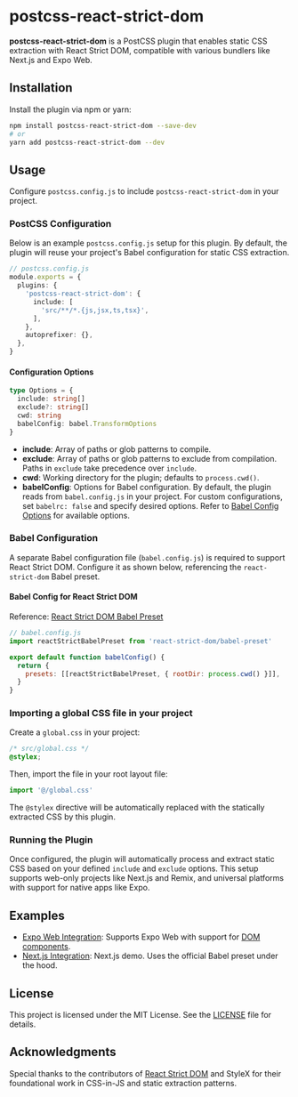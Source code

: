 # postcss-react-strict-dom

**postcss-react-strict-dom** is a PostCSS plugin that enables static CSS
extraction with React Strict DOM, compatible with various bundlers like Next.js
and Expo Web.

## Installation

Install the plugin via npm or yarn:

```bash
npm install postcss-react-strict-dom --save-dev
# or
yarn add postcss-react-strict-dom --dev
```

## Usage

Configure `postcss.config.js` to include `postcss-react-strict-dom` in your project.

### PostCSS Configuration

Below is an example `postcss.config.js` setup for this plugin. By default, the plugin will reuse your project's Babel configuration for static CSS extraction.

```typescript
// postcss.config.js
module.exports = {
  plugins: {
    'postcss-react-strict-dom': {
      include: [
        'src/**/*.{js,jsx,ts,tsx}',
      ],
    },
    autoprefixer: {},
  },
}
```

#### Configuration Options

```typescript
type Options = {
  include: string[]
  exclude?: string[]
  cwd: string
  babelConfig: babel.TransformOptions
}
```

- **include**: Array of paths or glob patterns to compile.
- **exclude**: Array of paths or glob patterns to exclude from compilation. Paths in `exclude` take precedence over `include`.
- **cwd**: Working directory for the plugin; defaults to `process.cwd()`.
- **babelConfig**: Options for Babel configuration. By default, the plugin reads from `babel.config.js` in your project. For custom configurations, set `babelrc: false` and specify desired options. Refer to [Babel Config Options](https://babeljs.io/docs/options) for available options.

### Babel Configuration

A separate Babel configuration file (`babel.config.js`) is required to support React Strict DOM. Configure it as shown below, referencing the `react-strict-dom` Babel preset.

#### Babel Config for React Strict DOM

Reference: [React Strict DOM Babel Preset](https://facebook.github.io/react-strict-dom/api/babel-preset/)

```javascript
// babel.config.js
import reactStrictBabelPreset from 'react-strict-dom/babel-preset'

export default function babelConfig() {
  return {
    presets: [[reactStrictBabelPreset, { rootDir: process.cwd() }]],
  }
}
```

### Importing a global CSS file in your project

Create a `global.css` in your project:

```css
/* src/global.css */
@stylex;
```

Then, import the file in your root layout file:

```typescript
import '@/global.css'
```

The `@stylex` directive will be automatically replaced with the statically extracted CSS by this plugin.

### Running the Plugin

Once configured, the plugin will automatically process and extract static CSS based on your defined `include` and `exclude` options. This setup supports web-only projects like Next.js and Remix, and universal platforms with support for native apps like Expo.

## Examples

- [Expo Web Integration](https://github.com/javascripter/expo-stylex-postcss-integration/watchers): Supports Expo Web with support for [DOM components](https://docs.expo.dev/guides/dom-components/).
- [Next.js Integration](https://github.com/javascripter/nextjs-react-strict-dom-demo): Next.js demo. Uses the official Babel preset under the hood.

## License

This project is licensed under the MIT License. See the [LICENSE](./LICENSE) file for details.

## Acknowledgments

Special thanks to the contributors of [React Strict DOM](https://facebook.github.io/react-strict-dom) and StyleX for their foundational work in CSS-in-JS and static extraction patterns.
